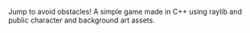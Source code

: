 Jump to avoid obstacles! A simple game made in C++ using raylib and public character and background art assets.
